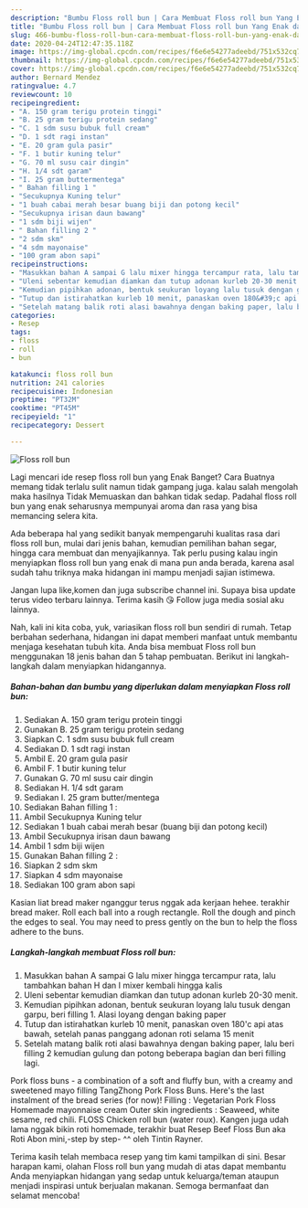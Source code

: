 ```yaml
---
description: "Bumbu Floss roll bun | Cara Membuat Floss roll bun Yang Enak dan Simpel"
title: "Bumbu Floss roll bun | Cara Membuat Floss roll bun Yang Enak dan Simpel"
slug: 466-bumbu-floss-roll-bun-cara-membuat-floss-roll-bun-yang-enak-dan-simpel
date: 2020-04-24T12:47:35.118Z
image: https://img-global.cpcdn.com/recipes/f6e6e54277adeebd/751x532cq70/floss-roll-bun-foto-resep-utama.jpg
thumbnail: https://img-global.cpcdn.com/recipes/f6e6e54277adeebd/751x532cq70/floss-roll-bun-foto-resep-utama.jpg
cover: https://img-global.cpcdn.com/recipes/f6e6e54277adeebd/751x532cq70/floss-roll-bun-foto-resep-utama.jpg
author: Bernard Mendez
ratingvalue: 4.7
reviewcount: 10
recipeingredient:
- "A. 150 gram terigu protein tinggi"
- "B. 25 gram terigu protein sedang"
- "C. 1 sdm susu bubuk full cream"
- "D. 1 sdt ragi instan"
- "E. 20 gram gula pasir"
- "F. 1 butir kuning telur"
- "G. 70 ml susu cair dingin"
- "H. 1/4 sdt garam"
- "I. 25 gram buttermentega"
- " Bahan filling 1 "
- "Secukupnya Kuning telur"
- "1 buah cabai merah besar buang biji dan potong kecil"
- "Secukupnya irisan daun bawang"
- "1 sdm biji wijen"
- " Bahan filling 2 "
- "2 sdm skm"
- "4 sdm mayonaise"
- "100 gram abon sapi"
recipeinstructions:
- "Masukkan bahan A sampai G lalu mixer hingga tercampur rata, lalu tambahkan bahan H dan I mixer kembali hingga kalis"
- "Uleni sebentar kemudian diamkan dan tutup adonan kurleb 20-30 menit."
- "Kemudian pipihkan adonan, bentuk seukuran loyang lalu tusuk dengan garpu, beri filling 1. Alasi loyang dengan baking paper"
- "Tutup dan istirahatkan kurleb 10 menit, panaskan oven 180&#39;c api atas bawah, setelah panas panggang adonan roti selama 15 menit"
- "Setelah matang balik roti alasi bawahnya dengan baking paper, lalu beri filling 2 kemudian gulung dan potong beberapa bagian dan beri filling lagi."
categories:
- Resep
tags:
- floss
- roll
- bun

katakunci: floss roll bun 
nutrition: 241 calories
recipecuisine: Indonesian
preptime: "PT32M"
cooktime: "PT45M"
recipeyield: "1"
recipecategory: Dessert

---
```



![Floss roll bun](https://img-global.cpcdn.com/recipes/f6e6e54277adeebd/751x532cq70/floss-roll-bun-foto-resep-utama.jpg)

Lagi mencari ide resep floss roll bun yang Enak Banget? Cara Buatnya memang tidak terlalu sulit namun tidak gampang juga. kalau salah mengolah maka hasilnya Tidak Memuaskan dan bahkan tidak sedap. Padahal floss roll bun yang enak seharusnya mempunyai aroma dan rasa yang bisa memancing selera kita.

Ada beberapa hal yang sedikit banyak mempengaruhi kualitas rasa dari floss roll bun, mulai dari jenis bahan, kemudian pemilihan bahan segar, hingga cara membuat dan menyajikannya. Tak perlu pusing kalau ingin menyiapkan floss roll bun yang enak di mana pun anda berada, karena asal sudah tahu triknya maka hidangan ini mampu menjadi sajian istimewa.

Jangan lupa like,komen dan juga subscribe channel ini. Supaya bisa update terus video terbaru lainnya. Terima kasih 😘 Follow juga media sosial aku lainnya.


Nah, kali ini kita coba, yuk, variasikan floss roll bun sendiri di rumah. Tetap berbahan sederhana, hidangan ini dapat memberi manfaat untuk membantu menjaga kesehatan tubuh kita. Anda bisa membuat Floss roll bun menggunakan 18 jenis bahan dan 5 tahap pembuatan. Berikut ini langkah-langkah dalam menyiapkan hidangannya.

<!--inarticleads1-->

##### Bahan-bahan dan bumbu yang diperlukan dalam menyiapkan Floss roll bun:

1. Sediakan A. 150 gram terigu protein tinggi
1. Gunakan B. 25 gram terigu protein sedang
1. Siapkan C. 1 sdm susu bubuk full cream
1. Sediakan D. 1 sdt ragi instan
1. Ambil E. 20 gram gula pasir
1. Ambil F. 1 butir kuning telur
1. Gunakan G. 70 ml susu cair dingin
1. Sediakan H. 1/4 sdt garam
1. Sediakan I. 25 gram butter/mentega
1. Sediakan  Bahan filling 1 :
1. Ambil Secukupnya Kuning telur
1. Sediakan 1 buah cabai merah besar (buang biji dan potong kecil)
1. Ambil Secukupnya irisan daun bawang
1. Ambil 1 sdm biji wijen
1. Gunakan  Bahan filling 2 :
1. Siapkan 2 sdm skm
1. Siapkan 4 sdm mayonaise
1. Sediakan 100 gram abon sapi


Kasian liat bread maker nganggur terus nggak ada kerjaan hehee. terakhir bread maker. Roll each ball into a rough rectangle. Roll the dough and pinch the edges to seal. You may need to press gently on the bun to help the floss adhere to the buns. 

<!--inarticleads2-->

##### Langkah-langkah membuat Floss roll bun:

1. Masukkan bahan A sampai G lalu mixer hingga tercampur rata, lalu tambahkan bahan H dan I mixer kembali hingga kalis
1. Uleni sebentar kemudian diamkan dan tutup adonan kurleb 20-30 menit.
1. Kemudian pipihkan adonan, bentuk seukuran loyang lalu tusuk dengan garpu, beri filling 1. Alasi loyang dengan baking paper
1. Tutup dan istirahatkan kurleb 10 menit, panaskan oven 180&#39;c api atas bawah, setelah panas panggang adonan roti selama 15 menit
1. Setelah matang balik roti alasi bawahnya dengan baking paper, lalu beri filling 2 kemudian gulung dan potong beberapa bagian dan beri filling lagi.


Pork floss buns - a combination of a soft and fluffy bun, with a creamy and sweetened mayo filling TangZhong Pork Floss Buns. Here&#39;s the last instalment of the bread series (for now)! Filling : Vegetarian Pork Floss Homemade mayonnaise cream Outer skin ingredients : Seaweed, white sesame, red chili. FLOSS Chicken roll bun (water roux). Kangen juga udah lama nggak bikin roti homemade, terakhir buat Resep Beef Floss Bun aka Roti Abon mini,-step by step- ^^ oleh Tintin Rayner. 

Terima kasih telah membaca resep yang tim kami tampilkan di sini. Besar harapan kami, olahan Floss roll bun yang mudah di atas dapat membantu Anda menyiapkan hidangan yang sedap untuk keluarga/teman ataupun menjadi inspirasi untuk berjualan makanan. Semoga bermanfaat dan selamat mencoba!
